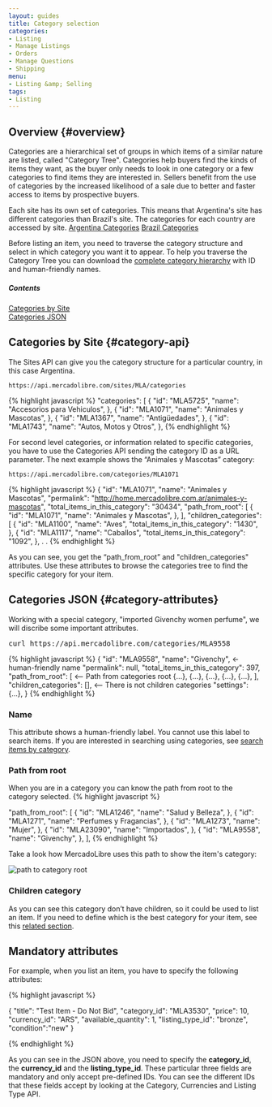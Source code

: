 ```yaml
---
layout: guides
title: Category selection
categories: 
- Listing
- Manage Listings
- Orders
- Manage Questions
- Shipping
menu: 
- Listing &amp; Selling
tags: 
- Listing
---
```


## Overview {#overview}

Categories are a hierarchical set of groups in which items of a similar nature are listed, called "Category Tree".
Categories help buyers find the kinds of items they want, as the buyer only needs to look in one category or a few categories to find items they are interested in. 
Sellers benefit from the use of categories by the increased likelihood of a sale due to better and faster access to items by prospective buyers.

Each site has its own set of categories. This means that Argentina's site has different categories than Brazil's site.
The categories for each country are accessed by site.
[Argentina Categories](https://api.mercadolibre.com/sites/MLA/categories)
[Brazil Categories](https://api.mercadolibre.com/sites/MLB/categories)

Before listing an item, you need to traverse the category structure and select in which category you want it to appear.
To help you traverse the Category Tree you can download the [complete category hierarchy](/category-dump) with ID and human-friendly names. 


<div class="contents">
<h5>Contents</h5>

<dl>
	<dt><a href="javascript:void(0)" onClick="goToByScroll('category-api')">Categories by Site</a></dt>
	<dt><a href="javascript:void(0)" onClick="goToByScroll('category-attributes')">Categories JSON</a></dt>
</dl>
</div>


## Categories by Site {#category-api}

The Sites API can give you the category structure for a particular country, in this case Argentina.

	https://api.mercadolibre.com/sites/MLA/categories  

{% highlight javascript %}
"categories": [
	{
	"id": "MLA5725",
	"name": "Accesorios para Vehiculos",
	},
	{
	"id": "MLA1071",
	"name": "Animales y Mascotas",
	},
	{
	"id": "MLA1367",
	"name": "Antigüedades",
	},
	{
	"id": "MLA1743",
	"name": "Autos, Motos y Otros",
},
{% endhighlight %}


For second level categories, or information related to specific categories, you have to use the Categories API sending the category ID as a URL parameter. 
The next example shows the “Animales y Mascotas” category:

	https://api.mercadolibre.com/categories/MLA1071

{% highlight javascript %}
{
	"id": "MLA1071",
	"name": "Animales y Mascotas",
	"permalink": "http://home.mercadolibre.com.ar/animales-y-mascotas",
	"total_items_in_this_category": "30434",
	"path_from_root": [
		{
			"id": "MLA1071",
			"name": "Animales y Mascotas",
		},
	],
	"children_categories": [
		{
			"id": "MLA1100",
			"name": "Aves",
			"total_items_in_this_category": "1430",
		},
		{
			"id": "MLA1117",
			"name": "Caballos",
			"total_items_in_this_category": "1092",
		},
	.
	.
{% endhighlight %}

As you can see, you get the “path_from_root” and "children_categories" attributes. Use these attributes to browse the categories tree to find the specific category for your item.


## Categories JSON {#category-attributes}

Working with a special category, "imported Givenchy women perfume", we will discribe some important attributes. 

<pre class="terminal">
curl https://api.mercadolibre.com/categories/MLA9558
</pre>


{% highlight javascript %}
{
  "id": "MLA9558",
  "name": "Givenchy", 			<- human-friendly name
  "permalink": null,
  "total_items_in_this_category": 397,
  "path_from_root": [ 			<-- Path from categories root
    {...},
    {...},
    {...},
    {...},
    {...},
  ],
  "children_categories": [], 	<-- There is not children categories
  "settings": {...},
}
{% endhighlight %}


### Name

This attribute shows a human-friendly label. You cannot use this label to search items. If you are interested in searching using categories, see [search items by category](/search-by-category).

### Path from root 

When you are in a category you can know the path from root to the category selected. 
{% highlight javascript %}
	
  "path_from_root": [
    {
      "id": "MLA1246",
      "name": "Salud y Belleza",
    },
    {
      "id": "MLA1271",
      "name": "Perfumes y Fragancias",
    },
    {
      "id": "MLA1273",
      "name": "Mujer",
    },
    {
      "id": "MLA23090",
      "name": "Importados",
    },
    {
      "id": "MLA9558",
      "name": "Givenchy",
    },
  ],
{% endhighlight %}

Take a look how MercadoLibre uses this path to show the item's category:

![path to category root](/images/path-category-root.png)

### Children category

As you can see this category don’t have children, so it could be used to list an item. If you need to define which is the best category for your item, see this [related section](/choose-category-for-an-item).  

## Mandatory attributes

For example, when you list an item, you have to specify the following attributes:

{% highlight javascript %}

{
	"title": "Test Item - Do Not Bid",
 	"category_id": "MLA3530",
	"price": 10,
	"currency_id": "ARS",
	"available_quantity": 1,
 	"listing_type_id": "bronze",
 	"condition":"new"
}

{% endhighlight %}

As you can see in the JSON above, you need to specify the **category_id**, the **currency_id** and the **listing_type_id**. These particular three fields are mandatory and only accept pre-defined IDs. You can see the different IDs that these fields accept by looking at the Category, Currencies and Listing Type API.
